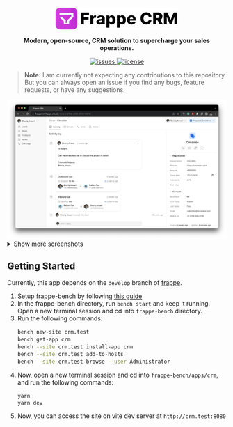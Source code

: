<p align="center">
  <img src=".github/logo.png" alt="CRM logo" height="50" />
  <p align="center" style="font-weight: bold;">Modern, open-source, CRM solution to supercharge your sales operations.</p>
</p>

<p align="center">
    <a href="https://img.shields.io/github/issues/frappe/crm">
        <img alt="issues" src="https://img.shields.io/github/issues/frappe/crm">
    </a>
    <a href="https://img.shields.io/github/license/frappe/crm">
        <img alt="license" src="https://img.shields.io/github/license/frappe/crm">
    </a>
</p>

> **Note:** I am currently not expecting any contributions to this repository. But you can always open an issue if you find any bugs, feature requests, or have any suggestions.

<img width="1402" alt="Screenshot 2022-09-18 at 9 16 08 PM" src=".github/screenshots/Deal.png">


<details>
  <summary>Show more screenshots</summary>

  <img width="1402" alt="Screenshot 2022-09-18 at 9 18 17 PM" src=".github/screenshots/Leads.png">

  <img width="1402" alt="Screenshot 2022-09-18 at 11 47 06 PM" src=".github/screenshots/Lead.png">

  <img width="1402" alt="Screenshot 2022-09-18 at 9 18 47 PM" src=".github/screenshots/Notes.png">

  <img width="1402" alt="Screenshot 2022-09-18 at 9 18 47 PM" src=".github/screenshots/Call Logs.png">
</details>

## Getting Started

Currently, this app depends on the `develop` branch of [frappe](https://github.com/frappe/frappe).

1. Setup frappe-bench by following [this guide](https://frappeframework.com/docs/v14/user/en/installation)
1. In the frappe-bench directory, run `bench start` and keep it running. Open a new terminal session and cd into `frappe-bench` directory.
1. Run the following commands:
    ```sh
    bench new-site crm.test
    bench get-app crm
    bench --site crm.test install-app crm
    bench --site crm.test add-to-hosts
    bench --site crm.test browse --user Administrator
    ```
 1. Now, open a new terminal session and cd into `frappe-bench/apps/crm`, and run the following commands:
    ```
    yarn
    yarn dev
    ```
 1. Now, you can access the site on vite dev server at `http://crm.test:8080`
